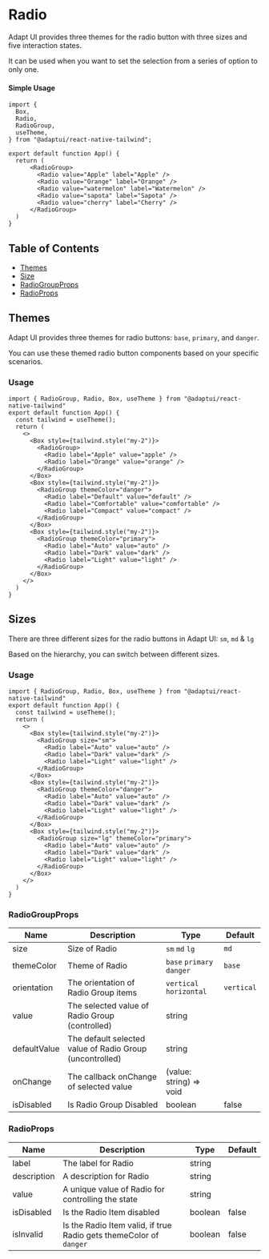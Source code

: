 # Radio

Adapt UI provides three themes for the radio button with three sizes and five
interaction states.

It can be used when you want to set the selection from a series of option to
only one.

#### Simple Usage

```
import {
  Box,
  Radio,
  RadioGroup,
  useTheme,
} from "@adaptui/react-native-tailwind";

export default function App() {
  return (
      <RadioGroup>
        <Radio value="Apple" label="Apple" />
        <Radio value="Orange" label="Orange" />
        <Radio value="watermelon" label="Watermelon" />
        <Radio value="sapota" label="Sapota" />
        <Radio value="cherry" label="Cherry" />
      </RadioGroup>
  )
}

```

## Table of Contents

- [Themes](#themes)
- [Size](#size)
- [RadioGroupProps](#radiogroupprops)
- [RadioProps](#radioprops)

## Themes

Adapt UI provides three themes for radio buttons: `base`, `primary`, and
`danger`.

You can use these themed radio button components based on your specific
scenarios.

### Usage

```
import { RadioGroup, Radio, Box, useTheme } from "@adaptui/react-native-tailwind"
export default function App() {
  const tailwind = useTheme();
  return (
    <>
      <Box style={tailwind.style("my-2")}>
        <RadioGroup>
          <Radio label="Apple" value="apple" />
          <Radio label="Orange" value="orange" />
        </RadioGroup>
      </Box>
      <Box style={tailwind.style("my-2")}>
        <RadioGroup themeColor="danger">
          <Radio label="Default" value="default" />
          <Radio label="Comfortable" value="comfortable" />
          <Radio label="Compact" value="compact" />
        </RadioGroup>
      </Box>
      <Box style={tailwind.style("my-2")}>
        <RadioGroup themeColor="primary">
          <Radio label="Auto" value="auto" />
          <Radio label="Dark" value="dark" />
          <Radio label="Light" value="light" />
        </RadioGroup>
      </Box>
    </>
  )
}

```

## Sizes

There are three different sizes for the radio buttons in Adapt UI: `sm`, `md` &
`lg`

Based on the hierarchy, you can switch between different sizes.

### Usage

```
import { RadioGroup, Radio, Box, useTheme } from "@adaptui/react-native-tailwind"
export default function App() {
  const tailwind = useTheme();
  return (
    <>
      <Box style={tailwind.style("my-2")}>
        <RadioGroup size="sm">
          <Radio label="Auto" value="auto" />
          <Radio label="Dark" value="dark" />
          <Radio label="Light" value="light" />
        </RadioGroup>
      </Box>
      <Box style={tailwind.style("my-2")}>
        <RadioGroup themeColor="danger">
          <Radio label="Auto" value="auto" />
          <Radio label="Dark" value="dark" />
          <Radio label="Light" value="light" />
        </RadioGroup>
      </Box>
      <Box style={tailwind.style("my-2")}>
        <RadioGroup size="lg" themeColor="primary">
          <Radio label="Auto" value="auto" />
          <Radio label="Dark" value="dark" />
          <Radio label="Light" value="light" />
        </RadioGroup>
      </Box>
    </>
  )
}
```

### RadioGroupProps

| Name         | Description                                              | Type                      | Default    |
| ------------ | -------------------------------------------------------- | ------------------------- | ---------- |
| size         | Size of Radio                                            | `sm` `md` `lg`            | `md`       |
| themeColor   | Theme of Radio                                           | `base` `primary` `danger` | `base`     |
| orientation  | The orientation of Radio Group items                     | `vertical` `horizontal`   | `vertical` |
| value        | The selected value of Radio Group (controlled)           | string                    |            |
| defaultValue | The default selected value of Radio Group (uncontrolled) | string                    |            |
| onChange     | The callback onChange of selected value                  | (value: string) => void   |            |
| isDisabled   | Is Radio Group Disabled                                  | boolean                   | false      |

### RadioProps

| Name        | Description                                                        | Type    | Default |
| ----------- | ------------------------------------------------------------------ | ------- | ------- |
| label       | The label for Radio                                                | string  |         |
| description | A description for Radio                                            | string  |         |
| value       | A unique value of Radio for controlling the state                  | string  |         |
| isDisabled  | Is the Radio Item disabled                                         | boolean | false   |
| isInvalid   | Is the Radio Item valid, if true Radio gets themeColor of `danger` | boolean | false   |
